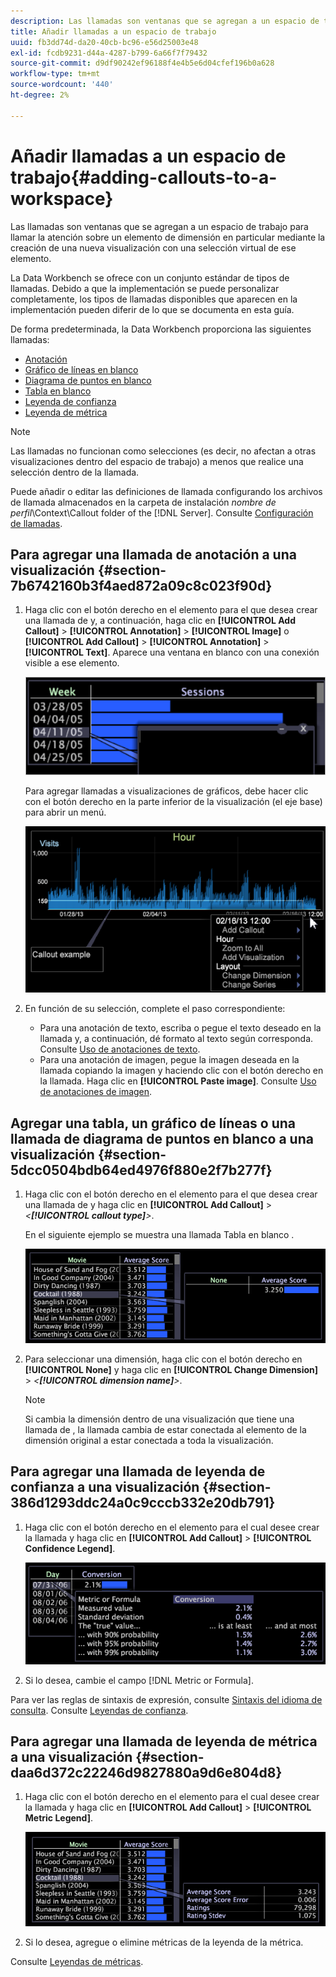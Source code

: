 ```yaml
---
description: Las llamadas son ventanas que se agregan a un espacio de trabajo para llamar la atención sobre un elemento de dimensión en particular mediante la creación de una nueva visualización con una selección virtual de ese elemento.
title: Añadir llamadas a un espacio de trabajo
uuid: fb3dd74d-da20-40cb-bc96-e56d25003e48
exl-id: fcdb9231-d44a-4287-b799-6a66f7f79432
source-git-commit: d9df90242ef96188f4e4b5e6d04cfef196b0a628
workflow-type: tm+mt
source-wordcount: '440'
ht-degree: 2%

---
```


# Añadir llamadas a un espacio de trabajo{#adding-callouts-to-a-workspace}

Las llamadas son ventanas que se agregan a un espacio de trabajo para llamar la atención sobre un elemento de dimensión en particular mediante la creación de una nueva visualización con una selección virtual de ese elemento.

La Data Workbench se ofrece con un conjunto estándar de tipos de llamadas. Debido a que la implementación se puede personalizar completamente, los tipos de llamadas disponibles que aparecen en la implementación pueden diferir de lo que se documenta en esta guía.

De forma predeterminada, la Data Workbench proporciona las siguientes llamadas:

* [Anotación](../../../home/c-get-started/c-vis/c-call-wkspc.md#section-7b6742160b3f4aed872a09c8c023f90d)
* [Gráfico de líneas en blanco](../../../home/c-get-started/c-vis/c-call-wkspc.md#section-5dcc0504bdb64ed4976f880e2f7b277f)
* [Diagrama de puntos en blanco](../../../home/c-get-started/c-vis/c-call-wkspc.md#section-5dcc0504bdb64ed4976f880e2f7b277f)
* [Tabla en blanco](../../../home/c-get-started/c-vis/c-call-wkspc.md#section-5dcc0504bdb64ed4976f880e2f7b277f)
* [Leyenda de confianza](../../../home/c-get-started/c-vis/c-call-wkspc.md#section-386d1293ddc24a0c9cccb332e20db791)
* [Leyenda de métrica](../../../home/c-get-started/c-vis/c-call-wkspc.md#section-daa6d372c22246d9827880a9d6e804d8)

>[!NOTE]
>
>Las llamadas no funcionan como selecciones (es decir, no afectan a otras visualizaciones dentro del espacio de trabajo) a menos que realice una selección dentro de la llamada.

Puede añadir o editar las definiciones de llamada configurando los archivos de llamada almacenados en la carpeta de instalación *nombre de perfil*\Context\Callout folder of the [!DNL Server]. Consulte [Configuración de llamadas](../../../home/c-get-started/c-intf-anlys-ftrs/c-config-callouts.md#concept-f6e91e172f5e4c009245c9c549beb76a).

## Para agregar una llamada de anotación a una visualización {#section-7b6742160b3f4aed872a09c8c023f90d}

1. Haga clic con el botón derecho en el elemento para el que desea crear una llamada de y, a continuación, haga clic en **[!UICONTROL Add Callout]** > **[!UICONTROL Annotation]** > **[!UICONTROL Image]** o **[!UICONTROL Add Callout]** > **[!UICONTROL Annotation]** > **[!UICONTROL Text]**. Aparece una ventana en blanco con una conexión visible a ese elemento.

   ![](assets/client-call.png)

   Para agregar llamadas a visualizaciones de gráficos, debe hacer clic con el botón derecho en la parte inferior de la visualización (el eje base) para abrir un menú.

   ![](assets/visualization_callout_linegraph.png)

1. En función de su selección, complete el paso correspondiente:

   * Para una anotación de texto, escriba o pegue el texto deseado en la llamada y, a continuación, dé formato al texto según corresponda. Consulte [Uso de anotaciones de texto](../../../home/c-get-started/c-analysis-vis/c-annots/c-text-annots.md#concept-55b4aa3e0c58470b8e3c9d452e12a777).
   * Para una anotación de imagen, pegue la imagen deseada en la llamada copiando la imagen y haciendo clic con el botón derecho en la llamada. Haga clic en **[!UICONTROL Paste image]**. Consulte [Uso de anotaciones de imagen](../../../home/c-get-started/c-analysis-vis/c-annots/c-image-annots.md#concept-02081ed7d91c4fdcb8fc863f2a51c962).

## Agregar una tabla, un gráfico de líneas o una llamada de diagrama de puntos en blanco a una visualización {#section-5dcc0504bdb64ed4976f880e2f7b277f}

1. Haga clic con el botón derecho en el elemento para el que desea crear una llamada de y haga clic en **[!UICONTROL Add Callout]** > *&lt;**[!UICONTROL callout type]**>*.

   En el siguiente ejemplo se muestra una llamada Tabla en blanco .

   ![](assets/vis_callout_blank_bar_graph.png)

1. Para seleccionar una dimensión, haga clic con el botón derecho en **[!UICONTROL None]** y haga clic en **[!UICONTROL Change Dimension]** > *&lt;**[!UICONTROL dimension name]**>*.

   >[!NOTE]
   >
   >Si cambia la dimensión dentro de una visualización que tiene una llamada de , la llamada cambia de estar conectada al elemento de la dimensión original a estar conectada a toda la visualización.

## Para agregar una llamada de leyenda de confianza a una visualización {#section-386d1293ddc24a0c9cccb332e20db791}

1. Haga clic con el botón derecho en el elemento para el cual desee crear la llamada y haga clic en **[!UICONTROL Add Callout]** > **[!UICONTROL Confidence Legend]**.

   ![](assets/vis_callout_confidenceLegend.png)

1. Si lo desea, cambie el campo [!DNL Metric or Formula].

Para ver las reglas de sintaxis de expresión, consulte [Sintaxis del idioma de consulta](../../../home/c-get-started/c-qry-lang-syntx/c-qry-lang-syntx.md#concept-15d1d3f5164a47d49468c5acb7299d9f). Consulte [Leyendas de confianza](../../../home/c-get-started/c-analysis-vis/c-legends/c-conf-leg.md#concept-73db81c2c218427786c04068aa778efd).

## Para agregar una llamada de leyenda de métrica a una visualización {#section-daa6d372c22246d9827880a9d6e804d8}

1. Haga clic con el botón derecho en el elemento para el cual desee crear la llamada y haga clic en **[!UICONTROL Add Callout]** > **[!UICONTROL Metric Legend]**.

   ![](assets/vis_callout_metricLegend.png)

1. Si lo desea, agregue o elimine métricas de la leyenda de la métrica.

Consulte [Leyendas de métricas](../../../home/c-get-started/c-analysis-vis/c-legends/c-metric-leg.md#concept-e7195bc8f7844ae295bda3a88b028d5b).
